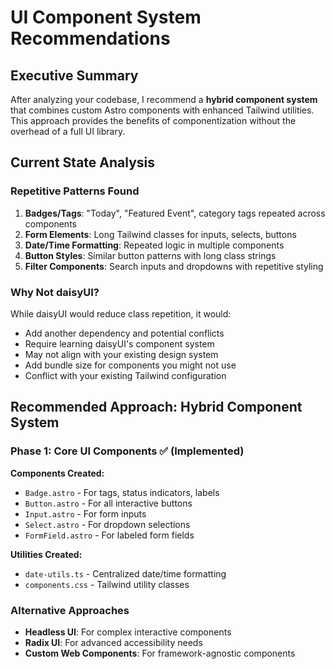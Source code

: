 # UI Component System Recommendations

## Executive Summary

After analyzing your codebase, I recommend a **hybrid component system** that combines custom Astro components with enhanced Tailwind utilities. This approach provides the benefits of componentization without the overhead of a full UI library.

## Current State Analysis

### Repetitive Patterns Found

1. **Badges/Tags**: "Today", "Featured Event", category tags repeated across components
2. **Form Elements**: Long Tailwind classes for inputs, selects, buttons
3. **Date/Time Formatting**: Repeated logic in multiple components
4. **Button Styles**: Similar button patterns with long class strings
5. **Filter Components**: Search inputs and dropdowns with repetitive styling

### Why Not daisyUI?

While daisyUI would reduce class repetition, it would:

- Add another dependency and potential conflicts
- Require learning daisyUI's component system
- May not align with your existing design system
- Add bundle size for components you might not use
- Conflict with your existing Tailwind configuration

## Recommended Approach: Hybrid Component System

### Phase 1: Core UI Components ✅ (Implemented)

**Components Created:**

- `Badge.astro` - For tags, status indicators, labels
- `Button.astro` - For all interactive buttons
- `Input.astro` - For form inputs
- `Select.astro` - For dropdown selections
- `FormField.astro` - For labeled form fields

**Utilities Created:**

- `date-utils.ts` - Centralized date/time formatting
- `components.css` - Tailwind utility classes

### Alternative Approaches

- **Headless UI**: For complex interactive components
- **Radix UI**: For advanced accessibility needs
- **Custom Web Components**: For framework-agnostic components
